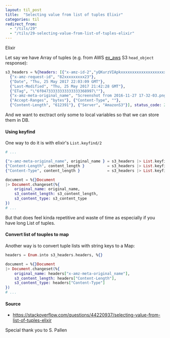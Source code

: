 ```yaml
---
layout: til_post
title:  "Selecting value from list of tuples Elixir"
categories: til
redirect_from: 
  - "/tils/29"
  - "/tils/29-selecting-value-from-list-of-tuples-elixir"
---
```



Elixir

Let say we have Array of tuples (e.g. from AWS
[ex_aws](https://github.com/CargoSense/ex_aws) S3 `head_object`
response):

```elixir
s3_headers = %{headers: [{"x-amz-id-2","yQKurzVIApkxxxxxxxxxxxxxxxxxxxxxxxxxxxxxFBINsPxe+7Vc="},
  {"x-amz-request-id", "82xxxxxxxxx23"},
  {"Date", "Thu, 25 May 2017 22:03:09 GMT"},
  {"Last-Modified", "Thu, 25 May 2017 21:42:28 GMT"},
  {"ETag", "\"6f04733333333333333368997\""},
  {"x-amz-meta-original_name", "Screenshot from 2016-11-27 17-32-03.png"},
  {"Accept-Ranges", "bytes"}, {"Content-Type", ""},
  {"Content-Length", "612391"}, {"Server", "AmazonS3"}], status_code: 200}
```

And we want to exctract  only some to local variables so that we can
store them in DB.


#### Using keyfind

One way to do it is with elixir's `List.keyfind/2`


```elixir
# ...

{"x-amz-meta-original_name", original_name } = s3_headers |> List.keyfind("x-amz-meta-original_name", 0)
{"Content-Length", content_length }          = s3_headers |> List.keyfind("Content-Length", 0)
{"Content-Type", content_length }            = s3_headers |> List.keyfind("Content-Type", 0)

document = %{}Document
|> Document.changeset(%{
	original_name: original_name,
	s3_content_length: s3_content_length,
	s3_content_type: s3_content_type
})
# ...
```

But that does feel kinda repetitive and waste of time as especially if you have long List of tuples.

#### Convert list of touples to map

Another way is to  convert tuple lists with string keys to a Map:

```elixir
headers = Enum.into s3_headers.headers, %{}

document = %{}Document
|> Document.changeset(%{
	original_name: headers["x-amz-meta-original_name"],
	s3_content_length: headers["Content-Length"],
	s3_content_type: headers["Content-Type"]
})
# ...
```

#### Source

* <https://stackoverflow.com/questions/44220937/selecting-value-from-list-of-tuples-elixir>

Special thank you to S. Pallen 
